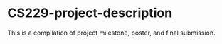 # CS229-project-description

This is a compilation of project milestone, poster, and final submission.

